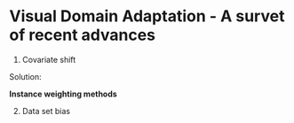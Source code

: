 # Visual Domain Adaptation - A survet of recent advances 

1. Covariate shift

Solution:

**Instance weighting methods**

2. Data set bias 

